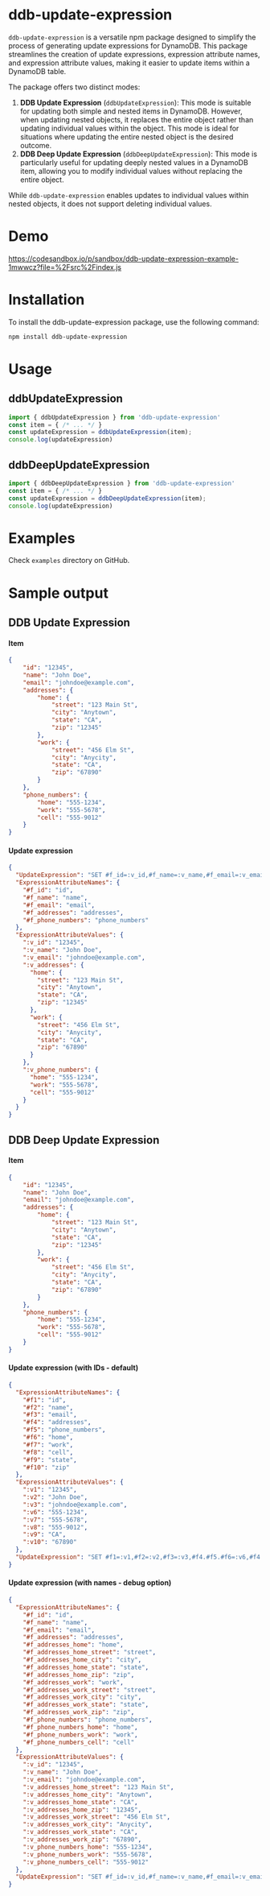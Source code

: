 # ddb-update-expression
`ddb-update-expression` is a versatile npm package designed to simplify the process of generating update expressions 
for DynamoDB. This package streamlines the creation of update expressions, expression attribute names, and expression 
attribute values, making it easier to update items within a DynamoDB table.

The package offers two distinct modes:
1. **DDB Update Expression** (`ddbUpdateExpression`): This mode is suitable for updating both simple and nested items in DynamoDB. However, when updating nested objects, it replaces the entire object rather than updating individual values within the object. This mode is ideal for situations where updating the entire nested object is the desired outcome.
2. **DDB Deep Update Expression** (`ddbDeepUpdateExpression`): This mode is particularly useful for updating deeply nested values in a DynamoDB item, allowing you to modify individual values without replacing the entire object.

While `ddb-update-expression` enables updates to individual values within nested objects, it does not support deleting individual values.

# Demo
https://codesandbox.io/p/sandbox/ddb-update-expression-example-1mwwcz?file=%2Fsrc%2Findex.js

# Installation
To install the ddb-update-expression package, use the following command:
```bash
npm install ddb-update-expression
```

# Usage
## ddbUpdateExpression
```js
import { ddbUpdateExpression } from 'ddb-update-expression'
const item = { /* ... */ }
const updateExpression = ddbUpdateExpression(item);
console.log(updateExpression)
```
## ddbDeepUpdateExpression
```js
import { ddbDeepUpdateExpression } from 'ddb-update-expression'
const item = { /* ... */ }
const updateExpression = ddbDeepUpdateExpression(item);
console.log(updateExpression)
```

# Examples
Check `examples` directory on GitHub.

# Sample output
## DDB Update Expression
#### Item
```json
{
    "id": "12345",
    "name": "John Doe",
    "email": "johndoe@example.com",
    "addresses": {
        "home": {
            "street": "123 Main St",
            "city": "Anytown",
            "state": "CA",
            "zip": "12345"
        },
        "work": {
            "street": "456 Elm St",
            "city": "Anycity",
            "state": "CA",
            "zip": "67890"
        }
    },
    "phone_numbers": {
        "home": "555-1234",
        "work": "555-5678",
        "cell": "555-9012"
    }
}
```

#### Update expression
```json
{
  "UpdateExpression": "SET #f_id=:v_id,#f_name=:v_name,#f_email=:v_email,#f_addresses=:v_addresses,#f_phone_numbers=:v_phone_numbers",
  "ExpressionAttributeNames": {
    "#f_id": "id",
    "#f_name": "name",
    "#f_email": "email",
    "#f_addresses": "addresses",
    "#f_phone_numbers": "phone_numbers"
  },
  "ExpressionAttributeValues": {
    ":v_id": "12345",
    ":v_name": "John Doe",
    ":v_email": "johndoe@example.com",
    ":v_addresses": {
      "home": {
        "street": "123 Main St",
        "city": "Anytown",
        "state": "CA",
        "zip": "12345"
      },
      "work": {
        "street": "456 Elm St",
        "city": "Anycity",
        "state": "CA",
        "zip": "67890"
      }
    },
    ":v_phone_numbers": {
      "home": "555-1234",
      "work": "555-5678",
      "cell": "555-9012"
    }
  }
}
```

## DDB Deep Update Expression
#### Item
```json
{
    "id": "12345",
    "name": "John Doe",
    "email": "johndoe@example.com",
    "addresses": {
        "home": {
            "street": "123 Main St",
            "city": "Anytown",
            "state": "CA",
            "zip": "12345"
        },
        "work": {
            "street": "456 Elm St",
            "city": "Anycity",
            "state": "CA",
            "zip": "67890"
        }
    },
    "phone_numbers": {
        "home": "555-1234",
        "work": "555-5678",
        "cell": "555-9012"
    }
}
```

#### Update expression (with IDs - default)
```json
{
  "ExpressionAttributeNames": {
    "#f1": "id",
    "#f2": "name",
    "#f3": "email",
    "#f4": "addresses",
    "#f5": "phone_numbers",
    "#f6": "home",
    "#f7": "work",
    "#f8": "cell",
    "#f9": "state",
    "#f10": "zip"
  },
  "ExpressionAttributeValues": {
    ":v1": "12345",
    ":v2": "John Doe",
    ":v3": "johndoe@example.com",
    ":v6": "555-1234",
    ":v7": "555-5678",
    ":v8": "555-9012",
    ":v9": "CA",
    ":v10": "67890"
  },
  "UpdateExpression": "SET #f1=:v1,#f2=:v2,#f3=:v3,#f4.#f5.#f6=:v6,#f4.#f5.#f7=:v7,#f4.#f5.#f8=:v8,#f4.#f5.#f9=:v9,#f4.#f6.#f7=:v7,#f4.#f6.#f8=:v8,#f4.#f6.#f9=:v9,#f4.#f6.#f10=:v10,#f5.#f6=:v6,#f5.#f7=:v7,#f5.#f8=:v8"
}
```

#### Update expression (with names - debug option)
```json
{
  "ExpressionAttributeNames": {
    "#f_id": "id",
    "#f_name": "name",
    "#f_email": "email",
    "#f_addresses": "addresses",
    "#f_addresses_home": "home",
    "#f_addresses_home_street": "street",
    "#f_addresses_home_city": "city",
    "#f_addresses_home_state": "state",
    "#f_addresses_home_zip": "zip",
    "#f_addresses_work": "work",
    "#f_addresses_work_street": "street",
    "#f_addresses_work_city": "city",
    "#f_addresses_work_state": "state",
    "#f_addresses_work_zip": "zip",
    "#f_phone_numbers": "phone_numbers",
    "#f_phone_numbers_home": "home",
    "#f_phone_numbers_work": "work",
    "#f_phone_numbers_cell": "cell"
  },
  "ExpressionAttributeValues": {
    ":v_id": "12345",
    ":v_name": "John Doe",
    ":v_email": "johndoe@example.com",
    ":v_addresses_home_street": "123 Main St",
    ":v_addresses_home_city": "Anytown",
    ":v_addresses_home_state": "CA",
    ":v_addresses_home_zip": "12345",
    ":v_addresses_work_street": "456 Elm St",
    ":v_addresses_work_city": "Anycity",
    ":v_addresses_work_state": "CA",
    ":v_addresses_work_zip": "67890",
    ":v_phone_numbers_home": "555-1234",
    ":v_phone_numbers_work": "555-5678",
    ":v_phone_numbers_cell": "555-9012"
  },
  "UpdateExpression": "SET #f_id=:v_id,#f_name=:v_name,#f_email=:v_email,#f_addresses.#f_addresses_home.#f_addresses_home_street=:v_addresses_home_street,#f_addresses.#f_addresses_home.#f_addresses_home_city=:v_addresses_home_city,#f_addresses.#f_addresses_home.#f_addresses_home_state=:v_addresses_home_state,#f_addresses.#f_addresses_home.#f_addresses_home_zip=:v_addresses_home_zip,#f_addresses.#f_addresses_work.#f_addresses_work_street=:v_addresses_work_street,#f_addresses.#f_addresses_work.#f_addresses_work_city=:v_addresses_work_city,#f_addresses.#f_addresses_work.#f_addresses_work_state=:v_addresses_work_state,#f_addresses.#f_addresses_work.#f_addresses_work_zip=:v_addresses_work_zip,#f_phone_numbers.#f_phone_numbers_home=:v_phone_numbers_home,#f_phone_numbers.#f_phone_numbers_work=:v_phone_numbers_work,#f_phone_numbers.#f_phone_numbers_cell=:v_phone_numbers_cell"
}
```